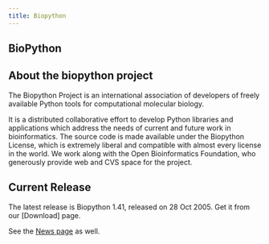 ```yaml
---
title: Biopython
---
```


BioPython
---------

About the biopython project
---------------------------

The Biopython Project is an international association of developers of
freely available Python tools for computational molecular biology.

It is a distributed collaborative effort to develop Python libraries and
applications which address the needs of current and future work in
bioinformatics. The source code is made available under the Biopython
License, which is extremely liberal and compatible with almost every
license in the world. We work along with the Open Bioinformatics
Foundation, who generously provide web and CVS space for the project.

Current Release
---------------

The latest release is Biopython 1.41, released on 28 Oct 2005. Get it
from our \[Download\] page.

See the [News page](http://biopython.open-bio.org/news) as well.
